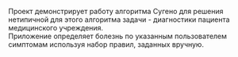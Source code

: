 <a>Проект демонстрирует работу алгоритма Сугено для решения нетипичной для этого алгоритма задачи - диагностики пациента медицинского учреждения.</a><br>
<a>Приложение определяет болезнь по указанным пользователем симптомам используя набор правил, заданных вручную.</a>

